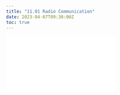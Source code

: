 ```yaml
---
title: "11.01 Radio Communication"
date: 2023-04-07T09:30:00Z
toc: true
---
```


![Link to included file content](../../../../arduino/radio-communication.md)

